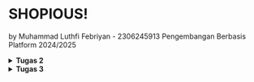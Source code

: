 ﻿# SHOPIOUS!
by Muhammad Luthfi Febriyan - 2306245913
Pengembangan Berbasis Platform 2024/2025

<details>
<summary> <b> Tugas 2 </b> </summary>

**Langkah-langkah Implementasi Proyek** 
1. menginstal virtual environment `python -m venv env`

2. Aktifkan virtual environment `env\Scripts\activate` 

3. membuat file "requirements.txt" dan mengeditnya menggunakan VS Code untuk menambahkan dependensi yang diperlukan:
```
django 
gunicorn 
whitenoise 
psycopg2-binary 
requests 
urllib3
```

4. install dependensi menggunakan `pip install -r requirements.txt `

5. Membuat proyek Django baru `django-admin startproject shopious . `

6. Setelah proyek terinstal, saya menambahkan "localhost" dan "127.0.0.1" ke daftar ALLOWED_HOSTS di file settings.py. 

7. membuat aplikasi baru bernama main dengan perintah: `python manage.py startapp main` 

8. menambahkan 'main' ke daftar INSTALLED_APPS di file settings.py untuk menandakan kehadiran aplikasi tersebut. 

9. membuat template, saya membuat direktori templates (di dalam direktori main) dan menambahkan file main.html yang akan menjadi template. Saya mengisi template dengan komponen yang diperlukan (nama aplikasi, nama, kelas). 

10. menambahkan model di file models.py bernama Product, yang memiliki atribut name, price, dan description 

11. imigrasikan yang sudah ditambahkan
    ```
    python manage.py makemigrations
    python manage.py migrate
    ```
12. mengisi file views.py dengan sebuah fungsi bernama show_main yang akan "mengirimkan" data ke template jika ada permintaan dari template, termasuk app_name, name, dan class.

13. Saya membuat file urls.py di aplikasi main dan menambahkan kode berikut untuk mengonfigurasi routing di aplikasi:
```
from django.urls import path
from main.views import show_main

app_name = 'main'

urlpatterns = [
    path('', show_main, name='show_main'),
]
```
Kemudian, saya mengedit urls.py di proyek shopious untuk proyek secara keseluruhan dengan menambahkan:
```
from django.urls import path, include

urlpatterns = [
    path('', include('main.urls')),
]
```

14. membuat repositori baru di GitHub dan menghubungkannya ke repositori lokal dengan menjalankan perintah:
`git init`
Setelah koneksi terbentuk, saya melakukan tindakan add, commit, dan push ke repositori GitHub.
Untuk deployment ke PWS, saya membuat proyek baru bernama 'shopious' di situs PWS, kemudian menambahkan URL deployment PWS saya ke daftar ALLOWED_HOSTS di settings.py.
Akhirnya, saya menghubungkan repositori ke PWS dan melakukan push ke repositori PWS untuk deployment.


**Buatlah bagan**
![image](https://github.com/user-attachments/assets/36e68fa0-7d82-4a56-96fe-a95bb4d91d8d)


**Jelaskan fungsi git dalam pengembangan perangkat lunak!**

Git adalah sistem kontrol versi yang membantu pengembang melacak perubahan pada kode mereka, 
membuat manajemen dan kolaborasi proyek menjadi lebih mudah. Git memungkinkan banyak pengembang bekerja pada proyek yang sama secara bersamaan,
mendukung branching dan merging, serta menyediakan riwayat semua perubahan sehingga memungkinkan pengembalian ke versi sebelumnya jika diperlukan.


**Menurut Anda, dari semua framework yang ada, mengapa framework Django dijadikan permulaan pembelajaran pengembangan perangkat lunak?**

salah satu alasan Django dipilih adalah karena menggunakan Python, bahasa yang sudah kita pelajari sejak semester pertama. Ini memungkinkan mahasiswa untuk fokus langsung pada konsep pemrograman berbasis platform tanpa harus mempelajari sintaks baru, karena mereka sudah familiar dengan Python.


**Mengapa model pada Django disebut sebagai ORM?**

Model Django disebut ORM (Object Relational Mapping) karena sifatnya yang langsung mengonversi data menjadi tabel. Akibatnya, pengembang tidak perlu berinteraksi langsung dengan tabel data seperti di SQL, tetapi dapat membuat dan mengakses data langsung dari model.

</details>

<details>
<summary> <b> Tugas 3 </b> </summary>
    
**Jelaskan mengapa kita memerlukan data delivery dalam pengimplementasian sebuah platform?**
    
Data delivery penting karena memungkinkan komunikasi antara klien, server, dan sistem lain. 
Proses ini memastikan bahwa informasi dapat dikirim dengan cepat, aman, dan efisien. 
Tanpa pengiriman data yang tepat, platform akan terasa lambat dan tidak efisien, yang dapat mengurangi minat pengguna.

**Menurutmu, mana yang lebih baik antara XML dan JSON? Mengapa JSON lebih populer dibandingkan XML?**

Menurut saya, JSON lebih baik dan lebih populer daripada XML karena struktur JSON lebih sederhana dan mudah dibaca oleh manusia. Selain itu, pemrosesan JSON cenderung lebih cepat dan efisien untuk pertukaran data karena kompleksitasnya lebih rendah dibandingkan dengan XML.

**Jelaskan fungsi dari method `is_valid()` pada form Django dan mengapa kita membutuhkan method tersebut?**

Metode `is_valid()` pada form Django digunakan untuk memeriksa validitas data yang dimasukkan. Jika data yang dimasukkan sesuai dengan persyaratan form (seperti tipe data, panjang data), maka `is_valid()` akan mengembalikan nilai True, jika tidak maka False. Metode ini dibutuhkan untuk memverifikasi dan memastikan bahwa data yang akan dimasukkan ke database sudah benar. Selain itu, metode ini mempermudah penanganan jika terjadi kesalahan pada data yang dimasukkan.

**Mengapa kita membutuhkan csrf_token saat membuat form di Django? Apa yang dapat terjadi jika kita tidak menambahkan csrf_token pada form Django? Bagaimana hal tersebut dapat dimanfaatkan oleh penyerang?**

csrf_token penting untuk melindungi aplikasi web dari serangan Cross-Site Request Forgery (CSRF), di mana penyerang dapat menipu pengguna yang terautentikasi untuk mengirimkan permintaan jahat ke server tanpa sepengetahuan mereka. Tanpa csrf_token, server tidak dapat membedakan antara permintaan yang sah dan yang jahat, sehingga memungkinkan penyerang untuk menyalahgunakan sesi pengguna untuk melakukan tindakan yang tidak diinginkan. Oleh karena itu, csrf_token memastikan bahwa setiap permintaan berasal dari sumber yang sah dan aman.

**IMPLEMENTASI PROGRAM**
1. Menyiapkan Template Pertama, saya membuat folder templates baru di direktori utama dan menambahkan base.html yang berfungsi sebagai tampilan dasar untuk memastikan desain yang konsisten di seluruh situs web dan meminimalkan duplikasi kode.
Untuk menyesuaikan dengan perubahan ini, saya menambahkan `BASE_DIR / 'templates'` di file settings.py ke dalam bagian DIR dari DjangoTemplates.
Kemudian saya menyesuaikan file main.html untuk menggunakan base.html sebagai template utamanya.

2. Membuat Form Input Pertama, saya menambahkan UUID untuk mengidentifikasi setiap review dengan benar dan melakukan migrasi model.
```
class ReviewItem(models.Model):
    ...
    id = models.UUIDField(primary_key=True, default=uuid.uuid4, editable=False)
    ...
```
3. Kemudian, saya membuat file forms.py yang digunakan untuk membuat struktur form yang dapat menerima entri atau data item baru. File tersebut berisi:
```
from django.forms import ModelForm
from main.models import ReviewItem

class ReviewItemForm(ModelForm):
    class Meta:
        model = ReviewItem
        fields = ["username", "review", "intensity"]
```
4. Di views.py, saya mengimpor redirect dan membuat fungsi baru yang mengimplementasikan form dan memvalidasi input:
```
def create_review_entry(request):
    form = ReviewItemForm(request.POST or None)

    if form.is_valid() and request.method == "POST":
        form.save()
        return redirect('main:show_main')

    context = {'form': form}
    return render(request, "create_review_entry.html", context)
```
5. Saya juga memodifikasi fungsi show_main agar dapat menyimpan semua entri:
```
def show_main(request):
    review_entries = ReviewItem.objects.all()

    context = {
    'nama': 'Adidas Samba Nylon Wales Bonner Core Black',
    'harga': 'IDR 7,770,000',
    'deskripsi': 'A few months after the recognizable version, Wales Bonner and adidas reveal a new pack around the legendary Samba model. This Adidas Samba Nylon Wales Bonner Core Black presents a base in black nylon horse dressing, accompanied by a black leather mudguard. The three adidas stripes provide contrast with their white leather design, extending to the heel tab and tongue, marked by the London designer’s touch. A gum sole adds the final touch, preserving the heritage of this iconic soccer shoe.',
    'review_entries': review_entries
    }


    return render(request, "main.html", context)
```
6. Kemudian saya mengimpor fungsi create_review_entry ke dalam urls.py dan mengimplementasikan URL routing dengan menambahkan:
```
urlpatterns = [
    path('', show_main, name='show_main'),
    path('create-review-entry', create_review_entry, name='create_review_entry'),
    ]
```
7. Saya membuat create_review_entry.html untuk menambahkan halaman HTML untuk mengirimkan entri, yang berisi:
```
{% extends 'base.html' %} 
{% block content %}
<h1>Add New Review Entry</h1>

<form method="POST">
  {% csrf_token %}
  <table>
    {{ form.as_table }}
    <tr>
      <td></td>
      <td>
        <input type="submit" value="Add Review Entry" />
      </td>
    </tr>
  </table>
</form>

{% endblock %}
```
8. Kemudian saya memodifikasi main.html untuk menambahkan tombol yang mengarahkan ke pengiriman entri dan menampilkan entri dalam bentuk tabel:
```
    {% if not review_entries %}
      <p style="font-style: italic; color: #999;">There are no reviews for this product yet.</p>
    {% else %}
    <table style="width: 100%; border-collapse: collapse; margin-top: 20px;">
      <tr style="background-color: #f5f5f5; text-align: left;">
        <th style="padding: 10px 20px; border-bottom: 1px solid #ddd;">Username</th>
        <th style="padding: 10px 20px; border-bottom: 1px solid #ddd;">Time</th>
        <th style="padding: 10px 20px; border-bottom: 1px solid #ddd;">Review</th>
        <th style="padding: 10px 20px; border-bottom: 1px solid #ddd;">Rating Score</th>
      </tr>
      {% for review_entry in review_entries %}
      <tr>
        <td style="padding: 10px 20px; border-bottom: 1px solid #eee;">{{review_entry.username}}</td>
        <td style="padding: 10px 20px; border-bottom: 1px solid #eee;">{{review_entry.time}}</td>
        <td style="padding: 10px 20px; border-bottom: 1px solid #eee;">{{review_entry.review}}</td>
        <td style="padding: 10px 20px; border-bottom: 1px solid #eee;">{{review_entry.intensity}}</td>
      </tr>
      {% endfor %}
    </table>
    {% endif %}

    <br />
    <a href="{% url 'main:create_review_entry' %}" style="text-decoration: none;">
      <button style="background-color: #333; color: white; border: none; padding: 10px 20px; border-radius: 5px; cursor: pointer; font-size: 1em; box-shadow: 0 4px 6px rgba(0, 0, 0, 0.1);">
        Add New Review Entry
      </button>
    </a>
  </div>
</div>

{% endblock content %}
```
9. Menambahkan Tampilan Saya menambahkan 4 fungsi ke dalam views.py untuk mengakses data dalam bentuk XML, JSON, dan berdasarkan ID:
```
def show_xml(request):
    data = ReviewItem.objects.all()
    return HttpResponse(serializers.serialize("xml", data), content_type="application/xml")

def show_json(request):
    data = ReviewItem.objects.all()
    return HttpResponse(serializers.serialize("json", data), content_type="application/json")

def show_xml_by_id(request, id):
    data = ReviewItem.objects.filter(pk=id)
    return HttpResponse(serializers.serialize("xml", data), content_type="application/xml")    

def show_json_by_id(request, id):
    data = ReviewItem.objects.filter(pk=id)
    return HttpResponse(serializers.serialize("json", data), content_type="application/json")
```
10. Saya mengimpor keempat fungsi tersebut ke urls.py lalu mengimplementasikan URL routing-nya dengan menambahkan:
```
urlpatterns = [
    path('', show_main, name='show_main'),
    path('create-review-entry', create_review_entry, name='create_review_entry'),
    path('xml/', show_xml, name='show_xml'),
    path('json/', show_json, name='show_json'),
    path('xml/<str:id>/', show_xml_by_id, name='show_xml_by_id'),
    path('json/<str:id>/', show_json_by_id, name='show_json_by_id'),
]
```
11. Terakhir, saya menerapkan perubahan yang saya buat ke PWS dan GitHub. Selesai!
</details>

